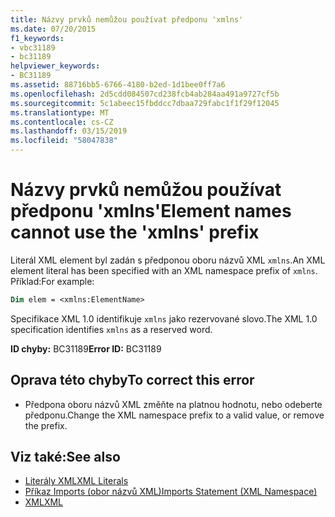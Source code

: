```yaml
---
title: Názvy prvků nemůžou používat předponu 'xmlns'
ms.date: 07/20/2015
f1_keywords:
- vbc31189
- bc31189
helpviewer_keywords:
- BC31189
ms.assetid: 88716bb5-6766-4180-b2ed-1d1bee0ff7a6
ms.openlocfilehash: 2d5cdd084507cd238fcb4ab284aa491a9727cf5b
ms.sourcegitcommit: 5c1abeec15fbddcc7dbaa729fabc1f1f29f12045
ms.translationtype: MT
ms.contentlocale: cs-CZ
ms.lasthandoff: 03/15/2019
ms.locfileid: "58047838"
---
```

# <a name="element-names-cannot-use-the-xmlns-prefix"></a><span data-ttu-id="81edd-102">Názvy prvků nemůžou používat předponu 'xmlns'</span><span class="sxs-lookup"><span data-stu-id="81edd-102">Element names cannot use the 'xmlns' prefix</span></span>
<span data-ttu-id="81edd-103">Literál XML element byl zadán s předponou oboru názvů XML `xmlns`.</span><span class="sxs-lookup"><span data-stu-id="81edd-103">An XML element literal has been specified with an XML namespace prefix of `xmlns`.</span></span> <span data-ttu-id="81edd-104">Příklad:</span><span class="sxs-lookup"><span data-stu-id="81edd-104">For example:</span></span>  
  
```vb  
Dim elem = <xmlns:ElementName>  
```  
  
 <span data-ttu-id="81edd-105">Specifikace XML 1.0 identifikuje `xmlns` jako rezervované slovo.</span><span class="sxs-lookup"><span data-stu-id="81edd-105">The XML 1.0 specification identifies `xmlns` as a reserved word.</span></span>  
  
 <span data-ttu-id="81edd-106">**ID chyby:** BC31189</span><span class="sxs-lookup"><span data-stu-id="81edd-106">**Error ID:** BC31189</span></span>  
  
## <a name="to-correct-this-error"></a><span data-ttu-id="81edd-107">Oprava této chyby</span><span class="sxs-lookup"><span data-stu-id="81edd-107">To correct this error</span></span>  
  
-   <span data-ttu-id="81edd-108">Předpona oboru názvů XML změňte na platnou hodnotu, nebo odeberte předponu.</span><span class="sxs-lookup"><span data-stu-id="81edd-108">Change the XML namespace prefix to a valid value, or remove the prefix.</span></span>  
  
## <a name="see-also"></a><span data-ttu-id="81edd-109">Viz také:</span><span class="sxs-lookup"><span data-stu-id="81edd-109">See also</span></span>

- [<span data-ttu-id="81edd-110">Literály XML</span><span class="sxs-lookup"><span data-stu-id="81edd-110">XML Literals</span></span>](../../visual-basic/language-reference/xml-literals/index.md)
- [<span data-ttu-id="81edd-111">Příkaz Imports (obor názvů XML)</span><span class="sxs-lookup"><span data-stu-id="81edd-111">Imports Statement (XML Namespace)</span></span>](../../visual-basic/language-reference/statements/imports-statement-xml-namespace.md)
- [<span data-ttu-id="81edd-112">XML</span><span class="sxs-lookup"><span data-stu-id="81edd-112">XML</span></span>](../../visual-basic/programming-guide/language-features/xml/index.md)
